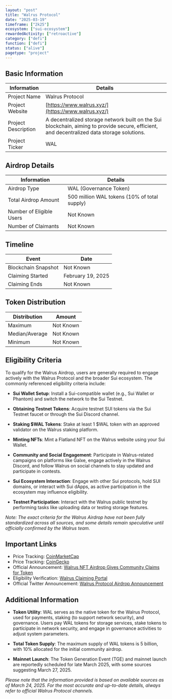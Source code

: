 ```yaml
---
layout: "post"
title: "Walrus Protocol"
date: "2025-03-19"
timeframe: ["2k25"]
ecosystem: ["sui-ecosystem"]
rewardedActivity: ["retroactive"]
category: ["defi"]
function: ["defi"]
status: ["alive"]
pagetype: "project"
---
```


## Basic Information

| Information         | Details                                                                                                                                     |
| ------------------- | ------------------------------------------------------------------------------------------------------------------------------------------- |
| Project Name        | Walrus Protocol                                                                                                                             |
| Project Website     | [https://www.walrus.xyz/](https://www.walrus.xyz/)                                                                                          |
| Project Description | A decentralized storage network built on the Sui blockchain, aiming to provide secure, efficient, and decentralized data storage solutions. |
| Project Ticker      | WAL                                                                                                                                         |

## Airdrop Details

| Information              | Details                                      |
| ------------------------ | -------------------------------------------- |
| Airdrop Type             | WAL (Governance Token)                       |
| Total Airdrop Amount     | 500 million WAL tokens (10% of total supply) |
| Number of Eligible Users | Not Known                                    |
| Number of Claimants      | Not Known                                    |

## Timeline

| Event               | Date              |
| ------------------- | ----------------- |
| Blockchain Snapshot | Not Known         |
| Claiming Started    | February 19, 2025 |
| Claiming Ends       | Not Known         |

## Token Distribution

| Distribution   | Amount    |
| -------------- | --------- |
| Maximum        | Not Known |
| Median/Average | Not Known |
| Minimum        | Not Known |

## Eligibility Criteria

To qualify for the Walrus Airdrop, users are generally required to engage actively with the Walrus Protocol and the broader Sui ecosystem. The commonly referenced eligibility criteria include:

- **Sui Wallet Setup**: Install a Sui-compatible wallet (e.g., Sui Wallet or Phantom) and switch the network to the Sui Testnet.

- **Obtaining Testnet Tokens**: Acquire testnet SUI tokens via the Sui Testnet faucet or through the Sui Discord channel.

- **Staking $WAL Tokens**: Stake at least 1 $WAL token with an approved validator on the Walrus staking platform.

- **Minting NFTs**: Mint a Flatland NFT on the Walrus website using your Sui Wallet.

- **Community and Social Engagement**: Participate in Walrus-related campaigns on platforms like Galxe, engage actively in the Walrus Discord, and follow Walrus on social channels to stay updated and participate in contests.

- **Sui Ecosystem Interaction**: Engage with other Sui protocols, hold SUI domains, or interact with Sui dApps, as active participation in the ecosystem may influence eligibility.

- **Testnet Participation**: Interact with the Walrus public testnet by performing tasks like uploading data or testing storage features.

_Note: The exact criteria for the Walrus Airdrop have not been fully standardized across all sources, and some details remain speculative until officially confirmed by the Walrus team._

## Important Links

- Price Tracking: [CoinMarketCap](https://coinmarketcap.com/currencies/walrus)
- Price Tracking: [CoinGecko](https://www.coingecko.com/en/coins/walrus-2)
- Official Announcement: [Walrus NFT Airdrop Gives Community Claims for Token](https://www.walrus.xyz/blog/wal-mainnet-nft-airdrop)
- Eligibility Verification: [Walrus Claiming Portal](https://claim.walrus.xyz/airdrop/link-social)
- Official Twitter Announcement: [Walrus Protocol Airdrop Announcement](https://x.com/WalrusProtocol/status/1902729820754071740)

## Additional Information

- **Token Utility**: WAL serves as the native token for the Walrus Protocol, used for payments, staking (to support network security), and governance. Users pay WAL tokens for storage services, stake tokens to participate in network security, and engage in governance activities to adjust system parameters.

- **Total Token Supply**: The maximum supply of WAL tokens is 5 billion, with 10% allocated for the initial community airdrop.

- **Mainnet Launch**: The Token Generation Event (TGE) and mainnet launch are reportedly scheduled for late March 2025, with some sources suggesting March 27, 2025.

_Please note that the information provided is based on available sources as of March 24, 2025. For the most accurate and up-to-date details, always refer to official Walrus Protocol channels._